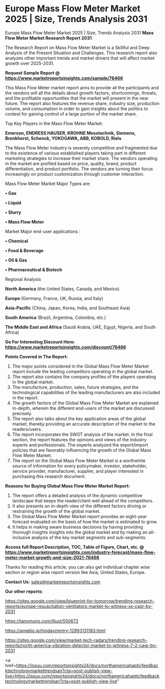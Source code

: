# Europe Mass Flow Meter Market 2025 | Size, Trends Analysis 2031
 Europe Mass Flow Meter Market 2025 | Size, Trends Analysis 2031
<strong>Mass Flow Meter Market Research Report 2031</strong>

The Research Report on Mass Flow Meter Market is a Skillful and Deep Analysis of the Present Situation and Challenges. This research report also analyzes other important trends and market drivers that will affect market growth over 2025-2031.

<strong>Request Sample Report @ <a href=https://www.marketreportsinsights.com/sample/76466>https://www.marketreportsinsights.com/sample/76466</a></strong>

This Mass Flow Meter market report aims to provide all the participants and the vendors will all the details about growth factors, shortcomings, threats, and the profitable opportunities that the market will present in the near future. The report also features the revenue share, industry size, production volume, and consumption in order to gain insights about the politics to contest for gaining control of a large portion of the market share.

Top Key Players in the Mass Flow Meter Market:

<strong>Emerson, ENDRESS HAUSER, KROHNE Messtechnik, Siemens, Bronkhorst, Schenck, YOKOGAWA, ABB, KOBOLD, Riels</strong>

The Mass Flow Meter Industry is severely competitive and fragmented due to the existence of various established players taking part in different marketing strategies to increase their market share. The vendors operating in the market are profiled based on price, quality, brand, product differentiation, and product portfolio. The vendors are turning their focus increasingly on product customization through customer interaction.

Mass Flow Meter Market Major Types are:

<strong>• Gas

• Liquid

• Slurry

• Mass Flow Meter</strong>

Market Major end-user applications :

<strong>• Chemical

• Food & Beverage

• Oil & Gas

• Pharmaceutical & Biotech</strong>

Regional Analysis

</u><strong><b>North America</b></strong> (the United States, Canada, and Mexico)

<strong><b>Europe </b></strong>(Germany, France, UK, Russia, and Italy)

<strong><b>Asia-Pacific</b></strong> (China, Japan, Korea, India, and Southeast Asia)

<strong><b>South America</b></strong> (Brazil, Argentina, Colombia, etc.)

<strong><b>The Middle East and Africa</b></strong> (Saudi Arabia, UAE, Egypt, Nigeria, and South Africa)

<strong>Go For Interesting Discount Here: <a href=https://www.marketreportsinsights.com/discount/76466>https://www.marketreportsinsights.com/discount/76466</a></strong>

<strong>Points Covered in The Report:</strong>
<ol>
  <li>The major points considered in the Global Mass Flow Meter Market report include the leading competitors operating in the global market.</li>
  <li>The report also contains the company profiles of the players operating in the global market.</li>
  <li>The manufacture, production, sales, future strategies, and the technological capabilities of the leading manufacturers are also included in the report.</li>
  <li>The growth factors of the Global Mass Flow Meter Market are explained in-depth, wherein the different end-users of the market are discussed precisely.</li>
  <li>The report also talks about the key application areas of the global market, thereby providing an accurate description of the market to the readers/users.</li>
  <li>The report incorporates the SWOT analysis of the market. In the final section, the report features the opinions and views of the industry experts and professionals. The experts analyzed the export/import policies that are favorably influencing the growth of the Global Mass Flow Meter Market.</li>
  <li>The report on the Global Mass Flow Meter Market is a worthwhile source of information for every policymaker, investor, stakeholder, service provider, manufacturer, supplier, and player interested in purchasing this research document.</li>
</ol>
<strong>Reasons for Buying Global Mass Flow Meter Market Report:</strong>

<ol>
  <li>The report offers a detailed analysis of the dynamic competitive landscape that keeps the reader/client well ahead of the competitors.</li>
  <li>It also presents an in-depth view of the different factors driving or restraining the growth of the global market.</li>
  <li>The Global Mass Flow Meter Market report provides an eight-year forecast evaluated on the basis of how the market is estimated to grow.</li>
  <li>It helps in making aware business decisions by having providing thorough insights insights into the global market and by making an all-inclusive analysis of the key market segments and sub-segments.</li>
</ol>
<strong>Access full Report Description, TOC, Table of Figure, Chart, etc. @ <a href=https://www.marketreportsinsights.com/industry-forecast/mass-flow-meter-market-growth-and-size-2021-76466>https://www.marketreportsinsights.com/industry-forecast/mass-flow-meter-market-growth-and-size-2021-76466</a></strong>


Thanks for reading this article; you can also get individual chapter wise section or region wise report version like Asia, United States, Europe.

<strong>Contact Us:</strong>
sales@marketreportsinsights.com

<strong>Our other reports:</strong>

<a href=https://sites.google.com/view/blueprint-for-tomorrow/trending-research-reports/europe-resuscitation-ventilators-market-to-witness-xx-cagr-by-2031>https://sites.google.com/view/blueprint-for-tomorrow/trending-research-reports/europe-resuscitation-ventilators-market-to-witness-xx-cagr-by-2031</a>

<a href=https://tanomuno.com/illust/550672>https://tanomuno.com/illust/550672</a>

<a href=https://ameblo.jp/hindavi/entry-12893131183.html>https://ameblo.jp/hindavi/entry-12893131183.html</a>

<a href=https://sites.google.com/view/market-tech-radars/trending-research-reports/north-america-vibration-detector-market-to-witness-7-2-cagr-by-2031>https://sites.google.com/view/market-tech-radars/trending-research-reports/north-america-vibration-detector-market-to-witness-7-2-cagr-by-2031</a>

<a href=https://issuu.com/reportsinsights24/docs/northamericahapticfeedbacktechnologymarkettrendsan?cta=post-publish-view-live>https://issuu.com/reportsinsights24/docs/northamericahapticfeedbacktechnologymarkettrendsan?cta=post-publish-view-live</a>"
